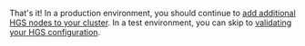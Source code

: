 That's it! 
In a production environment, you should continue to [add additional HGS nodes to your cluster](https://docs.microsoft.com/windows-server/virtualization/guarded-fabric-shielded-vm/guarded-fabric-configure-additional-hgs-nodes). 
In a test environment, you can skip to [validating your HGS configuration](https://docs.microsoft.com/en-us/windows-server/virtualization/guarded-fabric-shielded-vm/guarded-fabric-verify-hgs-configuration).

<!-- Appears in guarded-fabric-initialize-hgs-ad-mode-default.md and guarded-fabric-initialize-hgs-tpm-mode-default.md
-->
    
